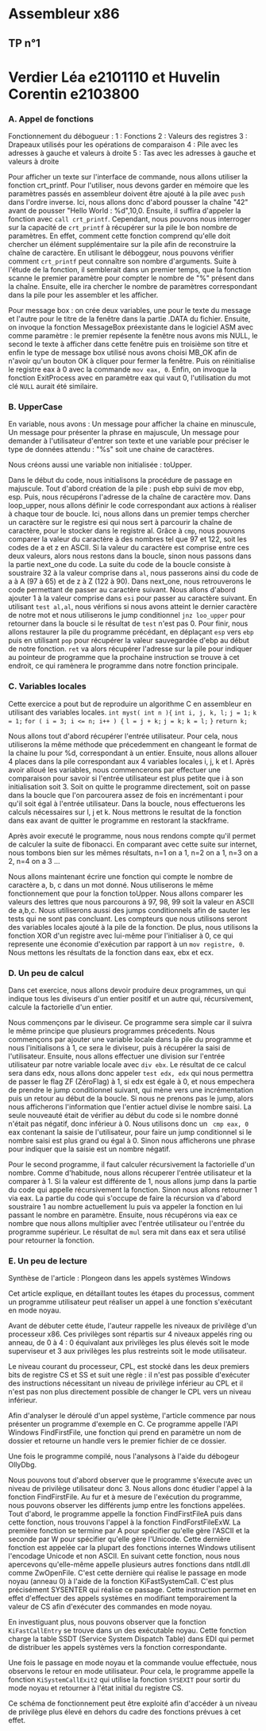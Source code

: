 # Assembleur x86
## TP n°1
# Verdier Léa e2101110 et Huvelin Corentin e2103800

### A. Appel de fonctions

Fonctionnement du débogueur :
1 : Fonctions
2 : Valeurs des registres
3 : Drapeaux utilisés pour les opérations de comparaison
4 : Pile avec les adresses à gauche et valeurs à droite
5 : Tas avec les adresses à gauche et valeurs à droite

Pour afficher un texte sur l'interface de commande, nous allons utiliser la fonction crt_printf.
Pour l'utiliser, nous devons garder en mémoire que les paramètres passés en assembleur doivent être ajouté à la pile avec ```push``` dans l'ordre inverse.
Ici, nous allons donc d'abord pousser la chaîne "42" avant de pousser "Hello World : %d",10,0.
Ensuite, il suffira d'appeler la fonction avec ```call crt_printf```.
Cependant, nous pouvons nous interroger sur la capacité de ```crt_printf``` à récupérer sur la pile le bon nombre de paramètres. En effet, comment cette fonction comprend qu'elle doit chercher un élément supplémentaire sur la pile afin de reconstruire la chaîne de caractère.
En utilisant le déboggeur, nous pouvons vérifier comment ```crt_printf``` peut connaître son nombre d'arguments. Suite à l'étude de la fonction, il semblerait dans un premier temps, que la fonction scanne le premier paramètre pour compter le nombre de "%" présent dans la chaîne. Ensuite, elle ira chercher le nombre de paramètres correspondant dans la pile pour les assembler et les afficher.

Pour message box : on crée deux variables, une pour le texte du message et l'autre pour le titre de la fenêtre dans la partie .DATA du fichier. Ensuite, on invoque la fonction MessageBox préexistante dans le logiciel ASM avec comme paramètre : le premier repésente la fenêtre nous avons mis NULL, le second le texte à afficher dans cette fenêtre puis en troisième son titre et enfin le type de message box utilisé nous avons choisi MB_OK afin de n'avoir qu'un bouton OK à cliquer pour fermer la fenêtre.
Puis on réinitialise le registre eax à 0 avec la commande ```mov eax, 0```.
Enfin, on invoque la fonction ExitProcess avec en paramètre eax qui vaut 0, l'utilisation du mot clé ```NULL``` aurait été similaire.

### B. UpperCase

En variable, nous avons : Un message pour afficher la chaine en minuscule, Un message pour présenter la phrase en majuscule, Un message pour demander à l'utilisateur d'entrer son texte et une variable pour préciser le type de données attendu : "%s" soit une chaine de caractères.

Nous créons aussi une variable non initialisée : toUpper.

Dans le début du code, nous initialisons la procédure de passage en majuscule.
Tout d'abord création de la pile : push ebp suivi de mov ebp, esp.
Puis, nous récupérons l'adresse de la chaîne de caractère mov.
Dans loop_upper, nous allons définir le code correspondant aux actions à réaliser à chaque tour de boucle.
Ici, nous allons dans un premier temps chercher un caractère sur le registre esi qui nous sert à parcourir la chaîne de caractère, pour le stocker dans le registre al.
Grâce à ```cmp```, nous pouvons comparer la valeur du caractère à des nombres tel que 97 et 122, soit les codes de a et z en ASCII.
Si la valeur du caractère est comprise entre ces deux valeurs, alors nous restons dans la boucle, sinon nous passons dans la partie next_one du code. La suite du code de la boucle consiste à soustraire 32 à la valeur comprise dans ```al```, nous passerons ainsi du code de a à A (97 à 65) et de z à Z (122 à 90).
Dans next_one, nous retrouverons le code permettant de passer au caractère suivant. Nous allons d'abord ajouter 1 à la valeur comprise dans ```esi``` pour passer au caractère suivant. En utilisant ```test al,al```, nous vérifions si nous avons atteint le dernier caractère de notre mot et nous utiliserons le jump conditionnel ```jnz loo_upper``` pour retourner dans la boucle si le résultat de ```test``` n'est pas 0.
Pour finir, nous allons restaurer la pile du programme précédant, en déplaçant ```esp``` vers ```ebp``` puis en utilisant ```pop``` pour récupérer la valeur sauvegardée d'ebp au début de notre fonction.
```ret``` va alors récupérer l'adresse sur la pile pour indiquer au pointeur de programme que la prochaine instruction se trouve à cet endroit, ce qui ramènera le programme dans notre fonction principale.

### C. Variables locales

Cette exercice a pout but de reproduire un algorithme C en assembleur en utilisant des variables locales. 
    ```int myst( int n ){```
        ```int i, j, k, l;```
        ```j = 1;```
        ```k = 1;```
        ```for ( i = 3; i <= n; i++ ) {```
            ```l = j + k;```
            ```j = k;```
            ```k = l;```
        ```}```
        ```return k;```
    

Nous allons tout d'abord récupérer l'entrée utilisateur. Pour cela, nous utiliserons la même méthode que précedemment en changeant le format de la chaine lu pour %d, correspondant à un entier. 
Ensuite, nous allons allouer 4 places dans la pile correspondant aux 4 variables locales i, j, k et l.
Après avoir alloué les variables, nous commencerons par effectuer une comparaison pour savoir si l'entrée utilisateur est plus petite que i à son initialisation soit 3. Soit on quitte le programme directement, soit on passe dans la boucle que l'on parcourera assez de fois en incrémentant i pour qu'il soit égal à l'entrée utilisateur. Dans la boucle, nous effectuerons les calculs nécessaires sur l, j et k. Nous mettrons le resultat de la fonction dans eax avant de quitter le programme en restorant la stackframe.

Après avoir executé le programme, nous nous rendons compte qu'il permet de calculer la suite de fibonacci. En comparant avec cette suite sur internet, nous tombons bien sur les mêmes résultats, n=1 on a 1, n=2 on a 1, n=3 on a 2, n=4 on a 3 ...

Nous allons maintenant écrire une fonction qui compte le nombre de caractère a, b, c dans un mot donné. Nous utiliserons le même fonctionnement que pour la fonction toUpper. Nous allons comparer les valeurs des lettres que nous parcourons à 97, 98, 99 soit la valeur en ASCII de a,b,c. Nous utiliserons aussi des jumps conditionnels afin de sauter les tests qui ne sont pas concluant. Les compteurs que nous utilisons seront des variables locales ajouté à la pile de la fonction. De plus, nous utilisons la fonction XOR d'un registre avec lui-même pour l'initialiser à 0, ce qui represente une économie d'exécution par rapport à un ```mov registre, 0```. Nous mettons les résultats de la fonction dans eax, ebx et ecx.

### D. Un peu de calcul

Dans cet exercice, nous allons devoir produire deux programmes, un qui indique tous les diviseurs d'un entier positif et un autre qui, récursivement, calcule la factorielle d'un entier.

Nous commençons par le diviseur. Ce programme sera simple car il suivra le même principe que plusieurs programmes précedents. Nous commençons par ajouter une variable locale dans la pile du programme et nous l'initialisons à 1, ce sera le diviseur, puis à récupérer la saisi de l'utilisateur. Ensuite, nous allons effectuer une division sur l'entrée utilisateur par notre variable locale avec ```div ebx```. Le résultat de ce calcul sera dans edx, nous allons donc appeler ``` test edx, edx ``` qui nous permettra de passer le flag ZF (ZéroFlag) à 1, si edx est égale à 0, et nous empechera de prendre le jump conditionnel suivant, qui mène vers une incrémentation puis un retour au début de la boucle. Si nous ne prenons pas le jump, alors nous afficherons l'information que l'entier actuel divise le nombre saisi. La seule nouveauté était de vérifier au début du code si le nombre donné n'était pas négatif, donc inférieur à 0. Nous utilisons donc un ``` cmp eax, 0``` eax contenant la saisie de l'utilisateur, pour faire un jump conditionnel si le nombre saisi est plus grand ou égal à 0. Sinon nous afficherons une phrase pour indiquer que la saisie est un nombre négatif.

Pour le second programme, il faut calculer récursivement la factorielle d'un nombre. Comme d'habitude, nous allons récuperer l'entrée utilisateur et la comparer à 1. Si la valeur est différente de 1, nous allons jump dans la partie du code qui appelle récursivement la fonction. Sinon nous allons retourner 1 via eax.
La partie du code qui s'occupe de faire la récursion va d'abord soustraire 1 au nombre actuellement lu puis va appeler la fonction en lui passant le nombre en paramètre. Ensuite, nous récupérons via eax ce nombre que nous allons multiplier avec l'entrée utilisateur ou l'entrée du programme supérieur. Le résultat de ``` mul ``` sera mit dans eax et sera utilisé pour retourner la fonction.

### E. Un peu de lecture

Synthèse de l'article : Plongeon dans les appels systèmes Windows

Cet article explique, en détaillant toutes les étapes du processus, comment un programme utilisateur peut réaliser un appel à une fonction s'exécutant en mode noyau.

Avant de débuter cette étude, l'auteur rappelle les niveaux de privilège d'un processeur x86. Ces privilèges sont répartis sur 4 niveaux appelés ring ou anneau, de 0 à 4 : 0 équivalant aux privilèges les plus élevés soit le mode superviseur et 3 aux privilèges les plus restreints soit le mode utilisateur.

Le niveau courant du processeur, CPL, est stocké dans les deux premiers bits de registre CS et SS et suit une règle : il n'est pas possible d'exécuter des instructions nécessitant un niveau de privilège inférieur au CPL et il n'est pas non plus directement possible de changer le CPL vers un niveau inférieur.

Afin d'analyser le déroulé d'un appel système, l'article commence par nous présenter un programme d'exemple en C. Ce programme appelle l'API Windows FindFirstFile, une fonction qui prend en paramètre un nom de dossier et retourne un handle vers le premier fichier de ce dossier. 

Une fois le programme compilé, nous l'analysons à l'aide du débogeur OllyDbg.

Nous pouvons tout d'abord observer que le programme s'éxecute avec un niveau de privilège utilisateur donc 3. Nous allons donc étudier l'appel à la fonction FindFirstFile. Au fur et à mesure de l'exécution du programme, nous pouvons observer les différents jump entre les fonctions appelées. Tout d'abord, le programme appelle la fonction FindFirstFileA puis dans cette fonction, nous trouvons l'appel à la fonction FindForstFileExW. La première fonction se termine par A pour spécifier qu'elle gère l'ASCII et la seconde par W pour spécifier qu'elle gère l'Unicode. Cette dernière fonction est appelée car la plupart des fonctions internes Windows utilisent l'encodage Unicode et non ASCII. En suivant cette fonction, nous nous apercevons qu'elle-même appelle plusieurs autres fonctions dans ntdll.dll comme ZwOpenFile. C'est cette dernière qui réalise le passage en mode noyau (anneau 0) à l'aide de la fonction KiFastSystemCall. C'est plus précisément SYSENTER qui réalise ce passage. Cette instruction permet en effet d'effectuer des appels systèmes en modifiant temporairement la valeur de CS afin d'exécuter des commandes en mode noyau.

En investiguant plus, nous pouvons observer que la fonction ```KiFastCallEntry``` se trouve dans un des exécutable noyau. Cette fonction charge la table SSDT (Service System Dispatch Table) dans EDI qui permet de distribuer les appels systèmes vers la fonction correspondante.

Une fois le passage en mode noyau et la commande voulue effectuée, nous observons le retour en mode utilisateur. Pour cela, le programme appelle la fonction ```KiSystemCallExit2``` qui utilise la fonction ```SYSEXIT``` pour sortir du mode noyau et retourner à l'état initial du registre CS.

Ce schéma de fonctionnement peut être exploité afin d'accéder à un niveau de privilège plus élevé en dehors du cadre des fonctions prévues à cet effet.

